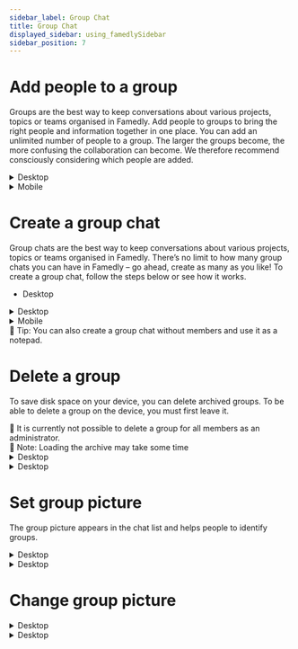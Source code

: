 ```yaml
---
sidebar_label: Group Chat
title: Group Chat
displayed_sidebar: using_famedlySidebar
sidebar_position: 7
---
```


# **Add people to a group**

Groups are the best way to keep conversations about various projects, topics or teams organised in Famedly. Add people to groups to bring the right people and information together in one place.
You can add an unlimited number of people to a group. The larger the groups become, the more confusing the collaboration can become. We therefore recommend consciously considering which people are added.
   
<details>
<summary>Desktop</summary>

1. Click ℹ in the top right corner of a group's screen to open the group details.
2. Click on **Members**.
3. Click **＋** in the upper right corner.
4. Click on the person you want to add.

</details>

<details>
<summary>Mobile</summary>

1. Tap **⠇** in the top right corner of a group's header.
2. Select the person you want to add.

</details>



# **Create a group chat**

Group chats are the best way to keep conversations about various projects, topics or teams organised in Famedly. There’s no limit to how many group chats you can have in Famedly – go ahead, create as many as you like! To create a group chat, follow the steps below or see how it works.

- Desktop
    
<details>
<summary>Desktop</summary>

1. Click on the Start Chat button in the top left corner.
2. Click on **Start Chat**.
3. Click on **New Group**.
4. Enter a group chat name.
5. Add members to the group chat.
6. Click **Create Group** to complete the process.

</details>

<details>
<summary>Mobile</summary>

1. Tap **Chats** at the bottom of the screen.
2. Tap the **+New** button at the bottom right of your screen.
3. Tap **Start Chat**.
4. Tap **New Group**.
5. Enter a group chat subject.
6. Add members to the group chat.
7. Tap ✔️ in the top right corner to create the group.

</details>

<aside>
🚧 Tip: You can also create a group chat without members and use it as a notepad.

</aside>

# Delete a group

To save disk space on your device, you can delete archived groups. To be able to delete a group on the device, you must first leave it.

<aside>
🚧 It is currently not possible to delete a group for all members as an administrator.

</aside>

<aside>
🚧 Note: Loading the archive may take some time

</aside>

<details>
<summary>Desktop</summary>

1. Click on your **profile picture or name initials** to the right of the filter field to open the settings.
2. Click on **Archive**.
3. Click ☑ in the top right corner of the screen.
4. Select one or more groups you want to delete.
5. Click 🗑.
6. Click **Yes.**

</details>

    
<details>
<summary>Desktop</summary>

1. Tap **Profile Picture or Name Initials** at the top right of the screen to open the settings.
2. Tap **Archive**.
3. Tap **Empty archive**.
4. Tap **Delete** to remove all Private Messages & groups.

</details>

# Set group picture

The group picture appears in the chat list and helps people to identify groups.

<details>
<summary>Desktop</summary>

1. Click ℹ in the top right corner of a group's screen to open the group details
2. Click on **＋** next to the Group initials
3. Select picture from your file system
4. Click **Open**.

</details>

    
<details>
<summary>Desktop</summary>

1. Tap the header of a group to open the group details.
2. Tap on **＋** next to the Group initials
3. Select picture from your file system
4. Click **Open**.

</details>

# Change group picture

    
<details>
<summary>Desktop</summary>

1. Click ℹ in the top right corner of a group's screen to open the group details
2. Click on ✎ next to the group picture.
3. Select picture from your file system
4. Click **Open**.

</details>
   
<details>
<summary>Desktop</summary>

1. Tap the header of a group to open the group details.
2. Tap on ✎ next to the group picture.
3. Select picture from your file system
4. Click **Open**.

</details>
